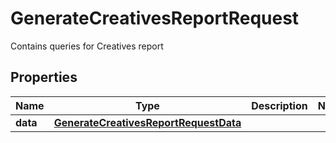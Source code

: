 

# GenerateCreativesReportRequest

Contains queries for Creatives report

## Properties

| Name | Type | Description | Notes |
|------------ | ------------- | ------------- | -------------|
|**data** | [**GenerateCreativesReportRequestData**](GenerateCreativesReportRequestData.md) |  |  |



